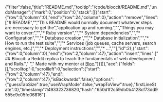 {"filter":false,"title":"README.md","tooltip":"/code/bloccit/README.md","undoManager":{"mark":0,"position":0,"stack":[[{"start":{"row":0,"column":0},"end":{"row":24,"column":0},"action":"remove","lines":["# README","","This README would normally document whatever steps are necessary to get the","application up and running.","","Things you may want to cover:","","* Ruby version","","* System dependencies","","* Configuration","","* Database creation","","* Database initialization","","* How to run the test suite","","* Services (job queues, cache servers, search engines, etc.)","","* Deployment instructions","","* ...",""],"id":2},{"start":{"row":0,"column":0},"end":{"row":2,"column":47},"action":"insert","lines":[" ## Bloccit: a Reddit replica to teach the fundamentals of web development and Rails."," "," Made with my mentor at [Bloc](http://bloc.io)."]}]]},"ace":{"folds":[],"scrolltop":0,"scrollleft":0,"selection":{"start":{"row":2,"column":47},"end":{"row":2,"column":47},"isBackwards":false},"options":{"guessTabSize":true,"useWrapMode":false,"wrapToView":true},"firstLineState":0},"timestamp":1493323736820,"hash":"650d1f2c59db0b4128cf73dd9555c9c05fe06816"}